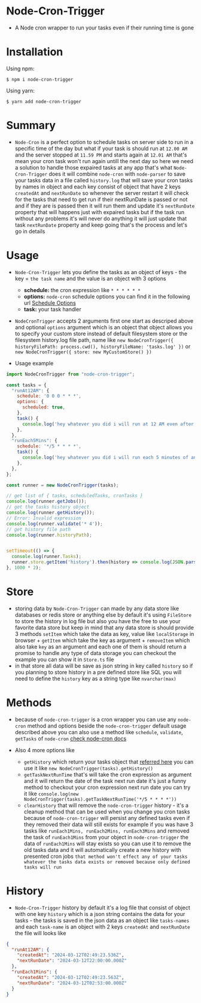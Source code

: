 # Node-Cron-Trigger
- A Node cron wrapper to run your tasks even if their running time is gone

# Installation

Using npm:

``` shell
$ npm i node-cron-trigger
```

Using yarn:

``` shell
$ yarn add node-cron-trigger
```

# Summary
- `Node-Cron` is a perfect option to schedule tasks on server side to run in a specific time of the day but what if your task is should run at `12.00 AM` and the server stopped at `11.59 PM` and starts again at `12.01 AM` that's mean your cron task won't run again untill the next day so here we need a solution to handle those expaired tasks at any app that's what `Node-Cron-Trigger` does it will combine `node-cron` with `node-parser` to save your tasks data in a file called `history.log` that will save your cron tasks by names in object and each key consist of object that have 2 keys `createdAt` and `nextRunDate` so whenever the server restart it will check for the tasks that need to get run if their nextRunDate is passed or not and if they are is passed then it will run them and update it's `nextRunDate` property that will happens just with expaired tasks but if the task run without any problems it's will never do anything it will just update that task `nextRunDate` property and keep going that's the process and let's go in details

# Usage

- `Node-Cron-Trigger` lets you define the tasks as an object of keys - the key = `the task name` and the value is an object with 3 options
  * __schedule:__ the cron expression like `* * * * * *`
  * __options:__ `node-cron` schedule options you can find it in the following url [Schedule Options](https://github.com/node-cron/node-cron?tab=readme-ov-file#options)
  * __task:__ your task handler
- `NodeCronTrigger` accepts 2 arguments first one start as descriped above and optional `options` argument which is an object that object allows you to specify your custom store instead of default filesystem store or the filesystem history.log file path, name like `new NodeCronTrigger({ historyFilePath: process.cwd(), historyFileName: 'tasks.log' })` or `new NodeCronTrigger({ store: new MyCustomStore() })`

- Usage example
``` javascript
import NodeCronTrigger from "node-cron-trigger";

const tasks = {
  "runAt12AM": {
    schedule: '0 0 0 * * *',
    options: {
      scheduled: true,
    },
    task() {
      console.log('hey whatever you did i will run at 12 AM even after restarting the server');
    },
  },
  "runEach5Mins": {
    schedule: '*/5 * * * *',
    task() {
      console.log('hey whatever you did i will run each 5 minutes of any hour even after restarting the server');
    },
  },
};

const runner = new NodeCronTrigger(tasks);

// get list of { tasks, scheduledTasks, cronTasks }
console.log(runner.getJobs());
// get the tasks history object
console.log(runner.getHistory());
// Error: Invalid expression
console.log(runner.validate('* 4'));
// get history file path
console.log(runner.historyPath);


setTimeout(() => {
  console.log(runner.Tasks);
  runner.store.getItem('history').then(history => console.log(JSON.parse(history), '............ history ..............'));
}, 1000 * 2);
```



# Store 
- storing data by `Node-Cron-Trigger` can made by any data store like databases or redis store or anything else by default it's using `FileStore` to store the history in log file but also you have the free to use your favorite data store but keep in mind that any data store is should provide 3 methods `setItem` which take the data as key, value like `localStorage` in browser + `getItem` which take the key as argument + `removeItem` which also take `key` as an argument and each one of them is should return a promise to handle any type of data storage you can checkout the example you can show it in `Store.ts` file 
- in that store all data will be save as json string in key called `history` so if you planning to store history in a pre defined store like SQL you will need to define the `history` key as a string type like `nvarchar(max)`


# Methods

- because of `node-cron-trigger` is a cron wrapper you can use any `node-cron` method and options beside the `node-cron-trigger` default usage described above you can also use a method like `schedule`, `validate`, `getTasks` of `node-cron` [check node-cron docs](https://github.com/node-cron/node-cron)

- Also 4 more options like
  * `getHistory` which return your tasks object that [referred here](#history) you can use it like `new NodeCronTrigger(tasks).getHistory()`
  * `getTaskNextRunTime` that's will take the cron expression as argument and it will return the date of the task next run date it's just a funny method to checkout your cron expression next run date you can try it like `console.log(new NodeCronTrigger(tasks).getTaskNextRunTime('*/5 * * * *'))`
  * `clearHistory` that will remove the `node-cron-trigger` history - it's a cleanup method that can be used when you change you cron tasks because of `node-cron-trigger` will persist any defined tasks even if they removed their data will still exists for example if you was have 3 tasks like `runEach1Mins, runEach2Mins, runEach3Mins` and removed the task of `runEach1Mins` from your object in `node-cron-trigger` the data of `runEach1Mins` will stay exists so you can use it to remove the old tasks data and it will automatically create a new history with presented cron jobs `that method won't effect any of your tasks whatever the tasks data exists or removed because only defined tasks will run`

# History 

- `Node-Cron-Trigger` history by default it's a log file that consist of object with one key `history` which is a json string contains the data for your tasks - the tasks is saved in the json data as an object like `tasks-names` and each `task-name` is an object with 2 keys `createdAt` and `nextRunDate` the file will looks like 


``` json
{
  "runAt12AM": {
    "createdAt": "2024-03-12T02:49:23.536Z",
    "nextRunDate": "2024-03-12T22:00:00.000Z"
  },
  "runEach1Mins": {
    "createdAt": "2024-03-12T02:49:23.563Z",
    "nextRunDate": "2024-03-12T02:53:00.000Z"
  }
}
```